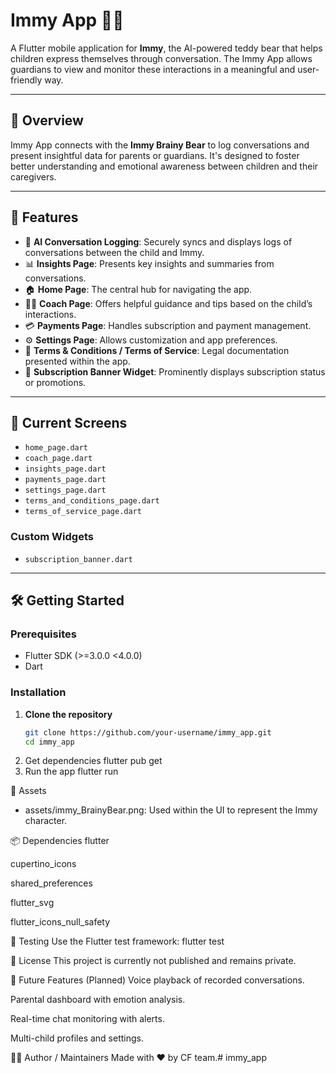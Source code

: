 # Immy App 🧸✨

A Flutter mobile application for **Immy**, the AI-powered teddy bear that helps children express themselves through conversation. The Immy App allows guardians to view and monitor these interactions in a meaningful and user-friendly way.

---

## 📱 Overview

Immy App connects with the **Immy Brainy Bear** to log conversations and present insightful data for parents or guardians. It's designed to foster better understanding and emotional awareness between children and their caregivers.

---

## 🔑 Features

- 🧠 **AI Conversation Logging**: Securely syncs and displays logs of conversations between the child and Immy.
- 📊 **Insights Page**: Presents key insights and summaries from conversations.
- 🏠 **Home Page**: The central hub for navigating the app.
- 🧑‍🏫 **Coach Page**: Offers helpful guidance and tips based on the child’s interactions.
- 💳 **Payments Page**: Handles subscription and payment management.
- ⚙️ **Settings Page**: Allows customization and app preferences.
- 📜 **Terms & Conditions / Terms of Service**: Legal documentation presented within the app.
- 🧩 **Subscription Banner Widget**: Prominently displays subscription status or promotions.

---

## 🧩 Current Screens

- `home_page.dart`
- `coach_page.dart`
- `insights_page.dart`
- `payments_page.dart`
- `settings_page.dart`
- `terms_and_conditions_page.dart`
- `terms_of_service_page.dart`

### Custom Widgets
- `subscription_banner.dart`

---

## 🛠️ Getting Started

### Prerequisites

- Flutter SDK (>=3.0.0 <4.0.0)
- Dart

### Installation

1. **Clone the repository**
   ```bash
   git clone https://github.com/your-username/immy_app.git
   cd immy_app
2. Get dependencies
   flutter pub get
3. Run the app
   flutter run

📂 Assets
- assets/immy_BrainyBear.png: Used within the UI to represent the Immy character.
 
📦 Dependencies
flutter

cupertino_icons

shared_preferences

flutter_svg

flutter_icons_null_safety

🧪 Testing
Use the Flutter test framework:
flutter test

📃 License
This project is currently not published and remains private.

🚀 Future Features (Planned)
Voice playback of recorded conversations.

Parental dashboard with emotion analysis.

Real-time chat monitoring with alerts.

Multi-child profiles and settings.

👩‍💻 Author / Maintainers
Made with ❤️ by CF team.#   i m m y _ a p p  
 